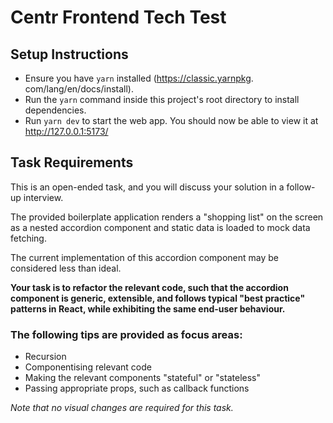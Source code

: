 # Centr Frontend Tech Test

## Setup Instructions
- Ensure you have `yarn` installed (https://classic.yarnpkg.
  com/lang/en/docs/install).
- Run the `yarn` command inside this project's root directory to install 
  dependencies.
- Run `yarn dev` to start the web app. You should now be able to view it at 
  http://127.0.0.1:5173/

## Task Requirements
This is an open-ended task, and you will discuss your solution in a follow-up 
interview. 

The provided boilerplate application renders a 
"shopping list" on the screen as a nested accordion component and static 
data is loaded to mock data fetching.

The current implementation of this accordion component may be considered 
less than ideal. 

**Your task is to refactor the relevant code, such that the 
accordion component is generic, extensible, and follows typical "best 
practice" patterns in React, while exhibiting the same end-user behaviour.**

### The following tips are provided as focus areas:
- Recursion
- Componentising relevant code
- Making the relevant components "stateful" or "stateless"
- Passing appropriate props, such as callback functions

_Note that no visual changes are required for this task._